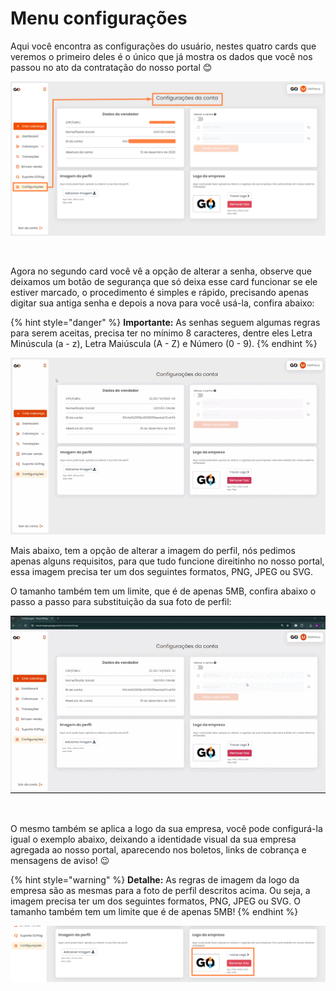 # Menu configurações

Aqui você encontra as configurações do usuário, nestes quatro cards que veremos o primeiro deles é o único que já mostra os dados que você nos passou no ato da contratação do nosso portal 😊

![](../assets/prints/configuracoes_menu.png)

<br>

Agora no segundo card você vê a opção de alterar a senha, observe que deixamos um botão de segurança que só deixa esse card funcionar se ele estiver marcado, o procedimento é simples e rápido, precisando apenas digitar sua antiga senha e depois a nova para você usá-la, confira abaixo:

{% hint style="danger" %}
**Importante:** As senhas seguem algumas regras para serem aceitas, precisa ter no mínimo 8 caracteres, dentre eles Letra Minúscula (a - z), Letra Maiúscula (A - Z) e Número (0 - 9).
{% endhint %}

![](../assets/prints/configuracoes_menu_alterar_senha.gif)

Mais abaixo, tem a opção de alterar a imagem do perfil, nós pedimos apenas alguns requisitos, para que tudo funcione direitinho no nosso portal, essa imagem precisa ter um dos seguintes formatos, PNG, JPEG ou SVG. 

O tamanho também tem um limite, que é de apenas 5MB, confira abaixo o passo a passo para substituição da sua foto de perfil:

![](../assets/prints/configuracoes_menu_alterar_foto_perfil.gif)

<br>

O mesmo também se aplica a logo da sua empresa, você pode configurá-la igual o exemplo abaixo, deixando a identidade visual da sua empresa agregada ao nosso portal, aparecendo nos boletos, links de cobrança e mensagens de aviso! 😉

{% hint style="warning" %}
**Detalhe:** As regras de imagem da logo da empresa são as mesmas para a foto de perfil descritos acima. Ou seja, a imagem precisa ter um dos seguintes formatos, PNG, JPEG ou SVG. O tamanho também tem um limite que é de apenas 5MB!
{% endhint %}

![](../assets/prints/configuracoes_menu_alterar_foto_empresa.png)


